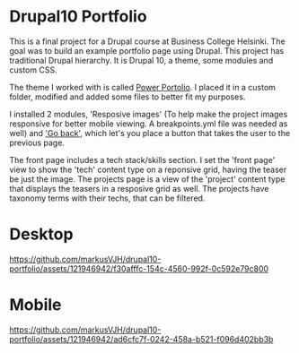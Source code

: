 # Drupal10 Portfolio

This is a final project for a Drupal course at Business College Helsinki. The goal was to build an example portfolio page using Drupal. This project has traditional Drupal hierarchy. It is Drupal 10, a theme, some modules and custom CSS.

The theme I worked with is called [Power Portolio](https://www.drupal.org/project/power_portfolio). I placed it in a custom folder, modified and added some files to better fit my purposes.

I installed 2 modules, 'Resposive images' (To help make the project images responsive for better mobile viewing. A breakpoints.yml file was needed as well) and ['Go back'](https://www.drupal.org/project/go_back), which let's you place a button that takes the user to the previous page.

The front page includes a tech stack/skills section. I set the 'front page' view to show the 'tech' content type on a reponsive grid, having the teaser be just the image. The projects page is a view of the 'project' content type that displays the teasers in a resposive grid as well. The projects have taxonomy terms with their techs, that can be filtered.

# Desktop

https://github.com/markusVJH/drupal10-portfolio/assets/121946942/f30afffc-154c-4560-992f-0c592e79c800

# Mobile

https://github.com/markusVJH/drupal10-portfolio/assets/121946942/ad6cfc7f-0242-458a-b521-f096d402bb3b


